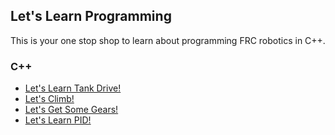 ## Let's Learn Programming

This is your one stop shop to learn about programming FRC robotics in C++. 

### C++
 - [Let's Learn Tank Drive!](Cpp/LLTank.md)
 - [Let's Climb!](Cpp/LLClimb.md)
 - [Let's Get Some Gears!](Cpp/LLGears.md)
 - [Let's Learn PID!](Cpp/LLpid.md)
 
